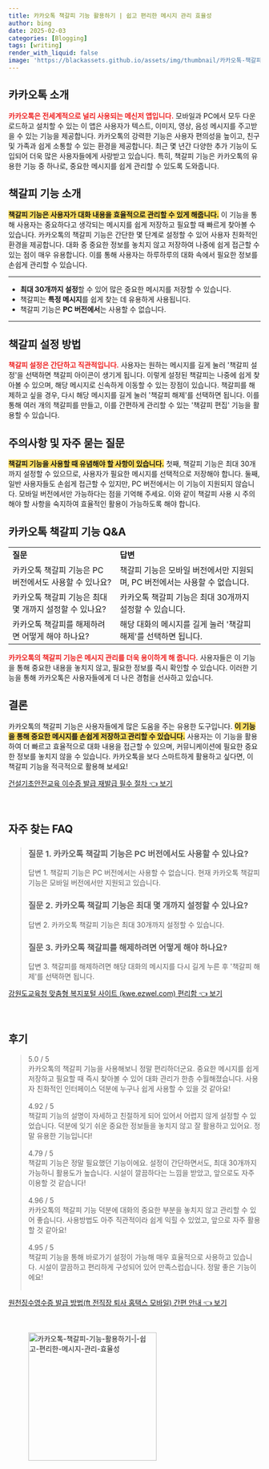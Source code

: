 ```yaml
---
title: 카카오톡 책갈피 기능 활용하기 | 쉽고 편리한 메시지 관리 효율성
author: bing
date: 2025-02-03
categories: [Blogging]
tags: [writing]
render_with_liquid: false
image: 'https://blackassets.github.io/assets/img/thumbnail/카카오톡-책갈피-기능-활용하기-|-쉽고-편리한-메시지-관리-효율성.webp'
---
```



<h2 id='카카오톡_소개'>카카오톡 소개</h2>

<p><b><span style="color: #ee2323;">카카오톡은 전세계적으로 널리 사용되는 메신저 앱입니다.</span></b> 모바일과 PC에서 모두 다운로드하고 설치할 수 있는 이 앱은 사용자가 텍스트, 이미지, 영상, 음성 메시지를 주고받을 수 있는 기능을 제공합니다. 카카오톡의 강력한 기능은 사용자 편의성을 높이고, 친구 및 가족과 쉽게 소통할 수 있는 환경을 제공합니다. 최근 몇 년간 다양한 추가 기능이 도입되어 더욱 많은 사용자들에게 사랑받고 있습니다. 특히, 책갈피 기능은 카카오톡의 유용한 기능 중 하나로, 중요한 메시지를 쉽게 관리할 수 있도록 도와줍니다.</p>

<h2 id='책갈피_기능소개'>책갈피 기능 소개</h2>

<p><b><span style="background-color: #ffe066;">책갈피 기능은 사용자가 대화 내용을 효율적으로 관리할 수 있게 해줍니다.</span></b> 이 기능을 통해 사용자는 중요하다고 생각되는 메시지를 쉽게 저장하고 필요할 때 빠르게 찾아볼 수 있습니다. 카카오톡의 책갈피 기능은 간단한 몇 단계로 설정할 수 있어 사용자 친화적인 환경을 제공합니다. 대화 중 중요한 정보를 놓치지 않고 저장하여 나중에 쉽게 접근할 수 있는 점이 매우 유용합니다. 이를 통해 사용자는 하루하루의 대화 속에서 필요한 정보를 손쉽게 관리할 수 있습니다.</p>

<hr />

<ul>
    <li><b>최대 30개까지 설정</b>할 수 있어 많은 중요한 메시지를 저장할 수 있습니다.</li>
    <li>책갈피는 <b>특정 메시지</b>를 쉽게 찾는 데 유용하게 사용됩니다.</li>
    <li>책갈피 기능은 <b>PC 버전에서</b>는 사용할 수 없습니다.</li>
</ul>

<hr />

<h2 id='책갈피_설정_방법'>책갈피 설정 방법</h2>

<p><b><span style="color: #ee2323;">책갈피 설정은 간단하고 직관적입니다.</span></b> 사용자는 원하는 메시지를 길게 눌러 '책갈피 설정'을 선택하면 책갈피 아이콘이 생기게 됩니다. 이렇게 설정된 책갈피는 나중에 쉽게 찾아볼 수 있으며, 해당 메시지로 신속하게 이동할 수 있는 장점이 있습니다. 책갈피를 해제하고 싶을 경우, 다시 해당 메시지를 길게 눌러 '책갈피 해제'를 선택하면 됩니다. 이를 통해 여러 개의 책갈피를 만들고, 이를 간편하게 관리할 수 있는 '책갈피 편집' 기능을 활용할 수 있습니다.</p>

<h2 id='주의사항_및_자주_묻는_질문'>주의사항 및 자주 묻는 질문</h2>

<p><b><span style="background-color: #ffe066;">책갈피 기능을 사용할 때 유념해야 할 사항이 있습니다.</span></b> 첫째, 책갈피 기능은 최대 30개까지 설정할 수 있으므로, 사용자가 필요한 메시지를 선택적으로 저장해야 합니다. 둘째, 일반 사용자들도 손쉽게 접근할 수 있지만, PC 버전에서는 이 기능이 지원되지 않습니다. 모바일 버전에서만 가능하다는 점을 기억해 주세요. 이와 같이 책갈피 사용 시 주의해야 할 사항을 숙지하여 효율적인 활용이 가능하도록 해야 합니다.</p>

<h2 id='카카오톡_책갈피_기능_QA'>카카오톡 책갈피 기능 Q&A</h2>

<table>
    <tr>
        <td><b>질문</b></td>
        <td><b>답변</b></td>
    </tr>
    <tr>
        <td>카카오톡 책갈피 기능은 PC 버전에서도 사용할 수 있나요?</td>
        <td>책갈피 기능은 모바일 버전에서만 지원되며, PC 버전에서는 사용할 수 없습니다.</td>
    </tr>
    <tr>
        <td>카카오톡 책갈피 기능은 최대 몇 개까지 설정할 수 있나요?</td>
        <td>카카오톡 책갈피 기능은 최대 30개까지 설정할 수 있습니다.</td>
    </tr>
    <tr>
        <td>카카오톡 책갈피를 해제하려면 어떻게 해야 하나요?</td>
        <td>해당 대화의 메시지를 길게 눌러 '책갈피 해제'를 선택하면 됩니다.</td>
    </tr>
</table>

<p><b><span style="color: #ee2323;">카카오톡의 책갈피 기능은 메시지 관리를 더욱 용이하게 해 줍니다.</span></b> 사용자들은 이 기능을 통해 중요한 내용을 놓치지 않고, 필요한 정보를 즉시 확인할 수 있습니다. 이러한 기능을 통해 카카오톡은 사용자들에게 더 나은 경험을 선사하고 있습니다.</p>

<h2 id='결론'>결론</h2>

<p>카카오톡의 책갈피 기능은 사용자들에게 많은 도움을 주는 유용한 도구입니다. <b><span style="background-color: #ffe066;">이 기능을 통해 중요한 메시지를 손쉽게 저장하고 관리할 수 있습니다.</span></b> 사용자는 이 기능을 활용하여 더 빠르고 효율적으로 대화 내용을 접근할 수 있으며, 커뮤니케이션에 필요한 중요한 정보를 놓치지 않을 수 있습니다. 카카오톡을 보다 스마트하게 활용하고 싶다면, 이 책갈피 기능을 적극적으로 활용해 보세요!</p>


<p><a class="click-button" title="건설기초안전교육 이수증 발급 재발급 필수 절차" href="https://blackassets.github.io/posts/%EA%B1%B4%EC%84%A4%EA%B8%B0%EC%B4%88%EC%95%88%EC%A0%84%EA%B5%90%EC%9C%A1-%EC%9D%B4%EC%88%98%EC%A6%9D-%EB%B0%9C%EA%B8%89-%EC%9E%AC%EB%B0%9C%EA%B8%89-%ED%95%84%EC%88%98-%EC%A0%88%EC%B0%A8/" rel="dofollow">건설기초안전교육 이수증 발급 재발급 필수 절차 👈 보기</a></p><br>
<h2 id='자주_찾는_FAQ'>자주 찾는 FAQ</h2>
<div itemscope="" itemtype="https://schema.org/FAQPage"> 
<blockquote> 
<div itemscope="" itemprop="mainEntity" itemtype="https://schema.org/Question"> 
<h3 itemprop="name">질문 1. 카카오톡 책갈피 기능은 PC 버전에서도 사용할 수 있나요?</h3> 
<div itemscope="" itemprop="acceptedAnswer" itemtype="https://schema.org/Answer"> 
<span itemprop="text"> 
<p>답변 1. 책갈피 기능은 PC 버전에서는 사용할 수 없습니다. 현재 카카오톡 책갈피 기능은 모바일 버전에서만 지원되고 있습니다.</p> 
</span> 
</div> 
</div> 
<div itemscope="" itemprop="mainEntity" itemtype="https://schema.org/Question"> 
<h3 itemprop="name">질문 2. 카카오톡 책갈피 기능은 최대 몇 개까지 설정할 수 있나요?</h3> 
<div itemscope="" itemprop="acceptedAnswer" itemtype="https://schema.org/Answer"> 
<span itemprop="text"> 
<p>답변 2. 카카오톡 책갈피 기능은 최대 30개까지 설정할 수 있습니다.</p> 
</span> 
</div> 
</div> 
<div itemscope="" itemprop="mainEntity" itemtype="https://schema.org/Question"> 
<h3 itemprop="name">질문 3. 카카오톡 책갈피를 해제하려면 어떻게 해야 하나요?</h3> 
<div itemscope="" itemprop="acceptedAnswer" itemtype="https://schema.org/Answer"> 
<span itemprop="text"> 
<p>답변 3. 책갈피를 해제하려면 해당 대화의 메시지를 다시 길게 누른 후 '책갈피 해제'를 선택하면 됩니다.</p> 
</span> 
</div> 
</div> 
</blockquote> 
</div>
<p><a class="click-button" title="강원도교육청 맞춤형 복지포털 사이트 (kwe.ezwel.com) 편리함" href="https://blackassets.github.io/posts/%EA%B0%95%EC%9B%90%EB%8F%84%EA%B5%90%EC%9C%A1%EC%B2%AD-%EB%A7%9E%EC%B6%A4%ED%98%95-%EB%B3%B5%EC%A7%80%ED%8F%AC%ED%84%B8-%EC%82%AC%EC%9D%B4%ED%8A%B8-(kwe.ezwel.com)-%ED%8E%B8%EB%A6%AC%ED%95%A8/" rel="dofollow">강원도교육청 맞춤형 복지포털 사이트 (kwe.ezwel.com) 편리함 👈 보기</a></p><br>
<h2 id='후기'>후기</h2>
<div itemscope itemtype="https://schema.org/Product">
  <blockquote>
  <div itemprop="review" itemscope itemtype="https://schema.org/Review">
      <div itemprop="reviewRating" itemscope itemtype="https://schema.org/Rating"> <span itemprop="ratingValue">5.0</span> / <span itemprop="bestRating">5</span> </div>
      <span itemprop="reviewBody">카카오톡의 책갈피 기능을 사용해보니 정말 편리하더군요. 중요한 메시지를 쉽게 저장하고 필요할 때 즉시 찾아볼 수 있어 대화 관리가 한층 수월해졌습니다. 사용자 친화적인 인터페이스 덕분에 누구나 쉽게 사용할 수 있을 것 같아요!</span>
  </div>
  <br>
  <div itemprop="review" itemscope itemtype="https://schema.org/Review">
      <div itemprop="reviewRating" itemscope itemtype="https://schema.org/Rating"> <span itemprop="ratingValue">4.92</span> / <span itemprop="bestRating">5</span> </div>
      <span itemprop="reviewBody">책갈피 기능의 설명이 자세하고 친절하게 되어 있어서 어렵지 않게 설정할 수 있었습니다. 덕분에 잊기 쉬운 중요한 정보들을 놓치지 않고 잘 활용하고 있어요. 정말 유용한 기능입니다!</span>
  </div>
  <br>
  <div itemprop="review" itemscope itemtype="https://schema.org/Review">
      <div itemprop="reviewRating" itemscope itemtype="https://schema.org/Rating"> <span itemprop="ratingValue">4.79</span> / <span itemprop="bestRating">5</span> </div>
      <span itemprop="reviewBody">책갈피 기능은 정말 필요했던 기능이에요. 설정이 간단하면서도, 최대 30개까지 가능하니 활용도가 높습니다. 시설이 깔끔하다는 느낌을 받았고, 앞으로도 자주 이용할 것 같습니다!</span>
  </div>
  <br>
  <div itemprop="review" itemscope itemtype="https://schema.org/Review">
      <div itemprop="reviewRating" itemscope itemtype="https://schema.org/Rating"> <span itemprop="ratingValue">4.96</span> / <span itemprop="bestRating">5</span> </div>
      <span itemprop="reviewBody">카카오톡의 책갈피 기능 덕분에 대화의 중요한 부분을 놓치지 않고 관리할 수 있어 좋습니다. 사용방법도 아주 직관적이라 쉽게 익힐 수 있었고, 앞으로 자주 활용할 것 같아요!</span>
  </div>
  <br>
  <div itemprop="review" itemscope itemtype="https://schema.org/Review">
      <div itemprop="reviewRating" itemscope itemtype="https://schema.org/Rating"> <span itemprop="ratingValue">4.95</span> / <span itemprop="bestRating">5</span> </div>
      <span itemprop="reviewBody">책갈피 기능을 통해 바로가기 설정이 가능해 매우 효율적으로 사용하고 있습니다. 시설이 깔끔하고 편리하게 구성되어 있어 만족스럽습니다. 정말 좋은 기능이에요!</span>
  </div>
   <br>
  </blockquote>
</div>
<p><a class="click-button" title="원천징수영수증 발급 방법(ft 전직장 퇴사 홈택스 모바일) 간편 안내" href="https://blackassets.github.io/posts/%EC%9B%90%EC%B2%9C%EC%A7%95%EC%88%98%EC%98%81%EC%88%98%EC%A6%9D-%EB%B0%9C%EA%B8%89-%EB%B0%A9%EB%B2%95(ft-%EC%A0%84%EC%A7%81%EC%9E%A5-%ED%87%B4%EC%82%AC-%ED%99%88%ED%83%9D%EC%8A%A4-%EB%AA%A8%EB%B0%94%EC%9D%BC)-%EA%B0%84%ED%8E%B8-%EC%95%88%EB%82%B4/" rel="dofollow">원천징수영수증 발급 방법(ft 전직장 퇴사 홈택스 모바일) 간편 안내 👈 보기</a></p><br>
<figure class="image"><img src="https://blackassets.github.io/assets/img/thumbnail/카카오톡-책갈피-기능-활용하기-|-쉽고-편리한-메시지-관리-효율성.webp" alt="카카오톡-책갈피-기능-활용하기-|-쉽고-편리한-메시지-관리-효율성" width="256" height="256"></figure>